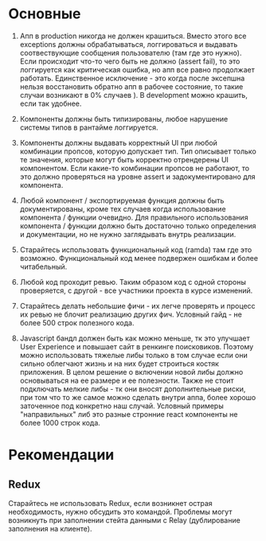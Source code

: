 # Основные

1. Апп в production никогда не должен крашиться. Вместо этого все exceptions должны обрабатываться, логгироваться и выдавать соотвествующие сообщения пользователю (там где это нужно). Если происходит что-то чего быть не должно (assert fail), то это логгируется как критическая ошибка, но апп все равно продолжает работать. Единственное исключение - это когда после эксепшна нельзя восстановить обратно апп в рабочее состояние, то такие случаи возникают в 0% случаев ). В development можно крашить, если так удобнее.

2. Компоненты должны быть типизированы, любое нарушение системы типов в рантайме логгируется.

3. Компоненты должны выдавать корректный UI при любой комбинации пропсов, которую допускает тип. Тип описывает только те значения, которые могут быть корректно отрендерены UI компонентом.  Если какие-то комбинации пропсов не работают, то это должно проверяться на уровне assert и задокументировано для компонента.

4. Любой компонент / экспортируемая функция должны быть документированы, кроме тех случаев когда использование компонента / функции очевидно. Для правильного использования компонента / функции должно быть достаточно только определения и документации, но не нужно заглядывать внутрь реализации.

5. Старайтесь использовать функциональный код (ramda) там где это возможно. Функциональный код менее подвержен ошибкам и более читабельный.

6. Любой код проходит ревью. Таким образом код с одной стороны проверяется, с другой - все участники проекта в курсе изменений.

7. Старайтесь делать небольшие фичи - их легче проверять и процесс их ревью не блочит реализацию других фич. Условный гайд - не более 500 строк полезного кода.

8. Javascript бандл должен быть как можно меньше, тк это улучшает User Experience и повышает сайт в ренкинге поисковиков. Поэтому можно использовать тяжелые либы только в том случае если они сильно облегчают жизнь и на них будет строиться костяк приложения. В целом решение о включении новой либы должно основываться на ее размере и ее полезности. Также не стоит подключать мелкие либы - тк они вносят дополнительные риски, при том что то же самое можно сделать внутри аппа, более хорошо заточенное под конкретно наш случай. Условный примеры "направильных" либ это разные стронние react компоненты не более 1000 строк кода.


# Рекомендации
## Redux
Старайтесь не использовать Redux, если возникнет острая необходимость, нужно обсудить это командой.
Проблемы могут возникнуть при заполнении стейта данными с Relay (дублирование заполнения на клиенте).